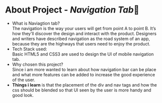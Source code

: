 # About Project - *Navigation Tab*📱
- What is Naviagtion tab?  
The navigation is the way your users will get from point A to point B. It’s how they’ll discover the design and interact with the product. Designers and writers have described navigation as the road system of an app, because they are the highways that users need to enjoy the product.
- Tech Stack used:  
Basic HTML5 and CSS3 are used to design the UI of mobile navigation tab.  
- Why chosen this project?  
Since i am more wanted to learn about how navigation bar can be place and what more features can be added to increase the good experience of the user.
- **Things i learn** is that the placement of the div and nav tags and how the css should be blended so that UI seen by the user is more handy and good look.
